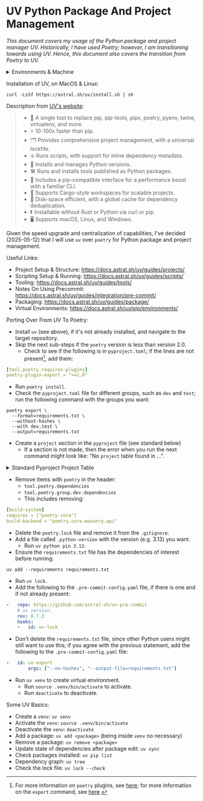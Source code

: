 # UV Python Package And Project Management

_This document covers my usage of the Python package and project manager UV. Historically, I have used Poetry; however, I am transitioning towards using UV. Hence, this document also covers the transition from Poetry to UV._

<details markdown=1>

<summary> Environments & Machine </summary>

```
OS Version: macOS
ProductVersion:	13.3.1
BuildVersion: 22E261
Kernel: arm64
Architecture: 22.4.0
CPU Brand: Apple M1
Python Version: Python 3.13.1
Poetry Version: Poetry (version 1.8.3)
Ruby Version: ruby 3.2.3 (2024-01-18 revision 52bb2ac0a6) [arm64-darwin22]
```

</details>

Installation of UV, on MacOS & Linux:

```
curl -LsSf https://astral.sh/uv/install.sh | sh
```

Description from [UV's website](https://docs.astral.sh/uv/):

> * 🚀 A single tool to replace pip, pip-tools, pipx, poetry, pyenv, twine, virtualenv, and more.
> * ⚡️ 10-100x faster than pip.
> * 🗂️ Provides comprehensive project management, with a universal lockfile.
> * ❇️ Runs scripts, with support for inline dependency metadata.
> * 🐍 Installs and manages Python versions.
> * 🛠️ Runs and installs tools published as Python packages.
> * 🔩 Includes a pip-compatible interface for a performance boost with a familiar CLI.
> * 🏢 Supports Cargo-style workspaces for scalable projects.
> * 💾 Disk-space efficient, with a global cache for dependency deduplication.
> * ⏬ Installable without Rust or Python via curl or pip.
> * 🖥️ Supports macOS, Linux, and Windows.

Given the speed upgrade and centralization of capabilities, I've decided (2025-05-12) that I will use `uv` over `poetry` for Python package and project management.

Useful Links:

* Project Setup & Structure: <https://docs.astral.sh/uv/guides/projects/>
* Scripting Setup & Running: <https://docs.astral.sh/uv/guides/scripts/>
* Tooling: <https://docs.astral.sh/uv/guides/tools/>
* Notes On Using Precommit: <https://docs.astral.sh/uv/guides/integration/pre-commit/>
* Packaging: <https://docs.astral.sh/uv/guides/package/>
* Virtual Environments: <https://docs.astral.sh/uv/pip/environments/>

Porting Over From UV To Poetry:

* Install `uv` (see above), if it's not already installed, and navigate to the target repository.
* Skip the next sub-steps if the `poetry` version is less than version 2.0.
  * Check to see if the following is in `pyproject.toml`; if the lines are not present[^more], add them:

```yaml
[tool.poetry.requires-plugins]
poetry-plugin-export = ">=1.8"
```

[^more]: For more information on `poetry` plugins, see [here](https://python-poetry.org/docs/plugins/#using-plugins); for more information on the `export` command, see [here](https://python-poetry.org/docs/cli/#export).

  * Run `poetry install`.
* Check the `pyproject.toml` file for different groups, such as `dev` and `test`; run the following command with the groups you want:

```
poetry export \
  --format=requirements.txt \
  --without-hashes \
  --with dev,test \
  --output=requirements.txt
```

* Create a `project` section in the `pyproject` file (see standard below)
  * If a section is not made, then the error when you run the next command might look like: "No `project` table found in ...".

<details markdown=1>

<summary> Standard Pyproject Project Table </summary>


```yaml
[project]
name = ""
version = ""
authors = [
  {name = "", email = ""},
]
description = ""
readme = ""
license = ""
keywords = [""]
requires-python = ">=3.13"

[project.urls]
Repository = ""
Issues = ""
"Author GitHub" = ""
```

</details>

* Remove items with `poetry` in the header:
  * `tool.poetry.dependencies`
  * `tool.poetry.group.dev.dependencies`
  * This includes removing:

```yaml
[build-system]
requires = ["poetry-core"]
build-backend = "poetry.core.masonry.api"
```

* Delete the `poetry.lock` file and remove it from the `.gitignore`.
* Add a file called `.python-version` with the version (e.g. 3.13) you want.
  * Run `uv python pin 3.13`.
* Ensure the `requirements.txt` file has the dependencies of interest before running:

```
uv add --requirements requirements.txt
```

* Run `uv lock`.
* Add the following to the `.pre-commit-config.yaml` file, if there is one and if not already present:

```yaml
-   repo: https://github.com/astral-sh/uv-pre-commit
    # uv version.
    rev: 0.7.3
    hooks:
    -   id: uv-lock
```

* Don't delete the `requirements.txt` file, since other Python users might still want to use this; if you agree with the previous statement, add the following to the `.pre-commit-config.yaml` file:


```yaml
-   id: uv-export
        args: ["--no-hashes", "--output-file=requirements.txt"]
```

* Run `uv venv` to create virtual environment.
  * Run `source .venv/bin/activate` to activate.
  * Run `deactivate` to deactivate.

Some UV Basics:

* Create a `venv`: `uv venv`
* Activate the `venv`: `source .venv/bin/activate`
* Deactivate the `venv`: `deactivate`
* Add a package: `uv add <package>` (being inside `venv` no necessary)
* Remove a package: `uv remove <package>`
* Update state of dependencies after package edit: `uv sync`
* Check packages installed: `uv pip list`
* Dependency graph: `uv tree`
* Check the lock file: `uv lock --check`
